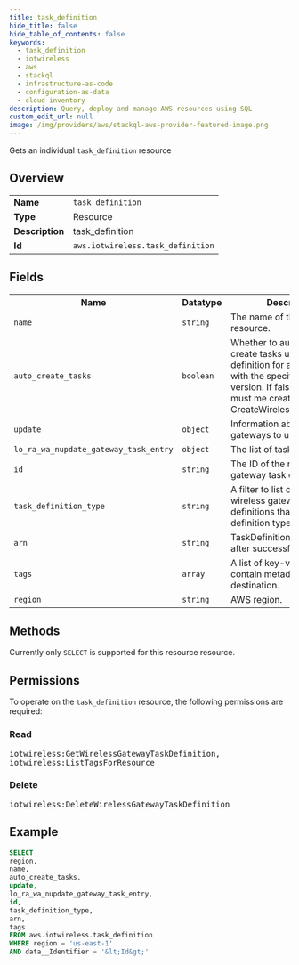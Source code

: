 ```yaml
---
title: task_definition
hide_title: false
hide_table_of_contents: false
keywords:
  - task_definition
  - iotwireless
  - aws
  - stackql
  - infrastructure-as-code
  - configuration-as-data
  - cloud inventory
description: Query, deploy and manage AWS resources using SQL
custom_edit_url: null
image: /img/providers/aws/stackql-aws-provider-featured-image.png
---
```

Gets an individual <code>task_definition</code> resource

## Overview
<table><tbody>
<tr><td><b>Name</b></td><td><code>task_definition</code></td></tr>
<tr><td><b>Type</b></td><td>Resource</td></tr>
<tr><td><b>Description</b></td><td>task_definition</td></tr>
<tr><td><b>Id</b></td><td><code>aws.iotwireless.task_definition</code></td></tr>
</tbody></table>

## Fields
<table><tbody>
<tr><th>Name</th><th>Datatype</th><th>Description</th></tr>
<tr><td><code>name</code></td><td><code>string</code></td><td>The name of the new resource.</td></tr>
<tr><td><code>auto_create_tasks</code></td><td><code>boolean</code></td><td>Whether to automatically create tasks using this task definition for all gateways with the specified current version. If false, the task must me created by calling CreateWirelessGatewayTask.</td></tr>
<tr><td><code>update</code></td><td><code>object</code></td><td>Information about the gateways to update.</td></tr>
<tr><td><code>lo_ra_wa_nupdate_gateway_task_entry</code></td><td><code>object</code></td><td>The list of task definitions.</td></tr>
<tr><td><code>id</code></td><td><code>string</code></td><td>The ID of the new wireless gateway task definition</td></tr>
<tr><td><code>task_definition_type</code></td><td><code>string</code></td><td>A filter to list only the wireless gateway task definitions that use this task definition type</td></tr>
<tr><td><code>arn</code></td><td><code>string</code></td><td>TaskDefinition arn. Returned after successful create.</td></tr>
<tr><td><code>tags</code></td><td><code>array</code></td><td>A list of key-value pairs that contain metadata for the destination.</td></tr>
<tr><td><code>region</code></td><td><code>string</code></td><td>AWS region.</td></tr>

</tbody></table>

## Methods
Currently only <code>SELECT</code> is supported for this resource resource.

## Permissions

To operate on the <code>task_definition</code> resource, the following permissions are required:

### Read
<pre>
iotwireless:GetWirelessGatewayTaskDefinition,
iotwireless:ListTagsForResource</pre>

### Delete
<pre>
iotwireless:DeleteWirelessGatewayTaskDefinition</pre>


## Example
```sql
SELECT
region,
name,
auto_create_tasks,
update,
lo_ra_wa_nupdate_gateway_task_entry,
id,
task_definition_type,
arn,
tags
FROM aws.iotwireless.task_definition
WHERE region = 'us-east-1'
AND data__Identifier = '&lt;Id&gt;'
```
